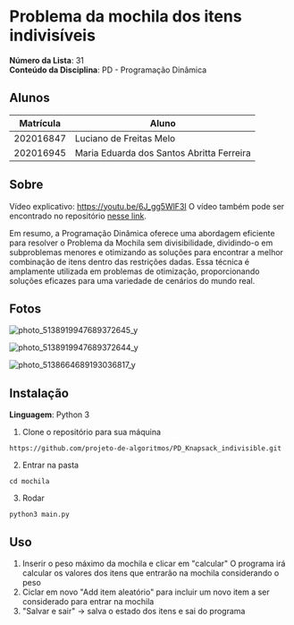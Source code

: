 # Problema da mochila dos itens indivisíveis

**Número da Lista**: 31<br>
**Conteúdo da Disciplina**: PD - Programação Dinâmica<br>

## Alunos
|Matrícula | Aluno |
| -- | -- |
| 202016847  |  Luciano de Freitas Melo |
| 202016945  |  Maria Eduarda dos Santos Abritta Ferreira |

## Sobre
Vídeo explicativo: https://youtu.be/6J_gg5WlF3I
O vídeo também pode ser encontrado no repositório [nesse link](https://github.com/projeto-de-algoritmos/PD_Knapsack_indivisible/blob/main/PD_Knapsack_indivisible.mp4).

Em resumo, a Programação Dinâmica oferece uma abordagem eficiente para resolver o Problema da Mochila sem divisibilidade, dividindo-o em subproblemas menores e otimizando as soluções para encontrar a melhor combinação de itens dentro das restrições dadas. Essa técnica é amplamente utilizada em problemas de otimização, proporcionando soluções eficazes para uma variedade de cenários do mundo real.

## Fotos
![photo_5138919947689372645_y](https://github.com/projeto-de-algoritmos/PD_Knapsack_indivisible/assets/87709987/ed22df78-13cd-4339-ac5e-bdea4fd092cb)

![photo_5138919947689372644_y](https://github.com/projeto-de-algoritmos/PD_Knapsack_indivisible/assets/87709987/67835a8c-b95c-4a8c-a005-7b5804e3f018)

![photo_5138664689193036817_y](https://github.com/projeto-de-algoritmos/PD_Knapsack_indivisible/assets/87709987/d9f9b813-d037-41f3-9c9a-e8d2e12dfdd8)

## Instalação 
**Linguagem**: Python 3<br>

1. Clone o repositório para sua máquina
```
https://github.com/projeto-de-algoritmos/PD_Knapsack_indivisible.git
```
2. Entrar na pasta
```
cd mochila
```
3. Rodar
```
python3 main.py
``` 

## Uso 

1. Inserir o peso máximo da mochila e clicar em "calcular"
   O programa irá calcular os valores dos itens que entrarão na mochila considerando o peso
2. Ciclar em novo "Add item aleatório" para incluir um novo item a ser considerado para entrar na mochila
3. "Salvar e sair" -> salva o estado dos itens e sai do programa


